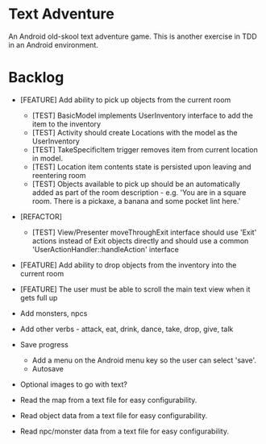 Text Adventure
==============

An Android old-skool text adventure game. This is another exercise in TDD in an Android environment.

Backlog
=======

- [FEATURE] Add ability to pick up objects from the current room
  - [TEST] BasicModel implements UserInventory interface to add the item to the inventory
  - [TEST] Activity should create Locations with the model as the UserInventory
  - [TEST] TakeSpecificItem trigger removes item from current location in model.
  - [TEST] Location item contents state is persisted upon leaving and reentering room
  - [TEST] Objects available to pick up should be an automatically added as part of the room description - e.g. 'You are in a square room. There is a pickaxe, a banana and some pocket lint here.'
- [REFACTOR]
  - [TEST] View/Presenter moveThroughExit interface should use 'Exit' actions instead of Exit objects directly and should use a common 'UserActionHandler::handleAction' interface
- [FEATURE] Add ability to drop objects from the inventory into the current room
- [FEATURE] The user must be able to scroll the main text view when it gets full up


- Add monsters, npcs

- Add other verbs - attack, eat, drink, dance, take, drop, give, talk

- Save progress
  - Add a menu on the Android menu key so the user can select 'save'.
  - Autosave

- Optional images to go with text?

- Read the map from a text file for easy configurability.
- Read object data from a text file for easy configurability.
- Read npc/monster data from a text file for easy configurability.

